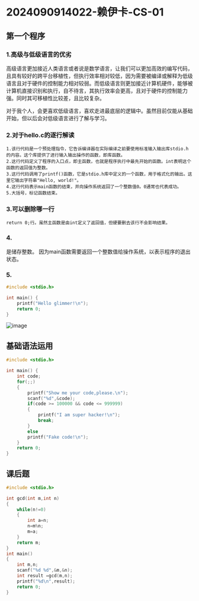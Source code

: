 # 2024090914022-赖伊卡-CS-01
## 第一个程序
### 1.高级与低级语言的优劣
高级语言更加接近人类语言或者说是数学语言，让我们可以更加高效的编写代码，且具有较好的跨平台移植性，但执行效率相对较低，因为需要被编译或解释为低级语言且对于硬件的控制能力相对较弱。而低级语言则更加接近计算机硬件，能够被计算机直接识别和执行，自不待言，其执行效率会更高，且对于硬件的控制能力强。同时其可移植性比较差，且比较复杂。

对于我个人，会更喜欢低级语言，喜欢走进最底层的逻辑中。虽然目前仅能从基础开始，但以后会对低级语言进行了解与学习。
### 2.对于hello.c的逐行解读
    1.该行代码是一个预处理指令，它告诉编译器在实际编译之前要使用标准输入输出库stdio.h的内容。这个库提供了进行输入输出操作的函数，即库函数。
    2.这行代码定义了程序的入口点，即主函数，也就是程序执行中最先开始的函数。int表明这个函数的返回值为整数。
    3.这行代码调用了printf()函数，它是stdio.h库中定义的一个函数，用于格式化的输出。这里它输出字符串"Hello, world!"。
    4.这行代码表示main函数的结束，并向操作系统返回了一个整数值0。0通常也代表成功。
    5.大括号，标记函数结束。
### 3.可以删除哪一行
    return 0;行。虽然主函数是由int定义了返回值，但硬要删去该行不会影响结果。
### 4.
是储存整数。
因为main函数需要返回一个整数值给操作系统，以表示程序的退出状态。
### 5.
```c
#include <stdio.h>

int main() {
    printf("Hello glimmer!\n");
    return 0;
}
```
![image](https://github.com/Taylor-Lai/Glimmer-CS--easy---1-/blob/main/%E5%B1%8F%E5%B9%95%E6%88%AA%E5%9B%BE%202024-10-21%20183552.png)
 
## 基础语法运用
```c
#include <stdio.h>

int main() {
    int code;
    for(;;)
    {
		printf("Show me your code,please.\n");
        scanf("%d",&code);
        if(code >= 100000 && code <= 999999)
        {
            printf("I am super hacker!\n");
            break;
        }
        else
        printf("Fake code!\n");
    }
    return 0;
}
```

## 课后题
```c
#include <stdio.h>

int gcd(int m,int n)
{
    while(n!=0)
    {
        int a=n;
        n=m%n;
        m=a;
    }
    return m;
}
int main()
{
    int m,n;
    scanf("%d %d",&m,&n);
    int result =gcd(m,n);
    printf("%d\n",result);
    return 0;
}
```
